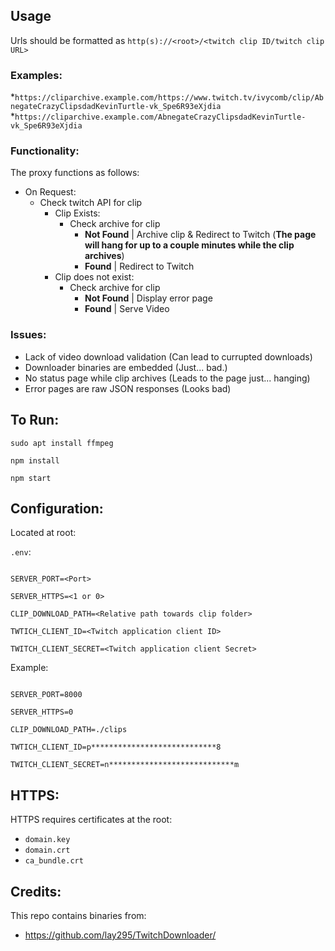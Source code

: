 ## Usage
Urls should be formatted as `http(s)://<root>/<twitch clip ID/twitch clip URL>`

### Examples:
*`https://cliparchive.example.com/https://www.twitch.tv/ivycomb/clip/AbnegateCrazyClipsdadKevinTurtle-vk_Spe6R93eXjdia`
*`https://cliparchive.example.com/AbnegateCrazyClipsdadKevinTurtle-vk_Spe6R93eXjdia`

### Functionality:
The proxy functions as follows:

* On Request:
  * Check twitch API for clip
    * Clip Exists:
       * Check archive for clip
         * **Not Found** | Archive clip & Redirect to Twitch (**The page will hang for up to a couple minutes while the clip archives**)
         * **Found** | Redirect to Twitch
    * Clip does not exist:
       * Check archive for clip
         * **Not Found** | Display error page
         * **Found** | Serve Video
### Issues:
* Lack of video download validation (Can lead to currupted downloads)
* Downloader binaries are embedded (Just... bad.)
* No status page while clip archives (Leads to the page just... hanging)
* Error pages are raw JSON responses (Looks bad)

## To Run:

`sudo apt install ffmpeg`

`npm install`

`npm start`

  
## Configuration:
Located at root:

`.env`:

```

SERVER_PORT=<Port>

SERVER_HTTPS=<1 or 0>

CLIP_DOWNLOAD_PATH=<Relative path towards clip folder>

TWTICH_CLIENT_ID=<Twitch application client ID>

TWITCH_CLIENT_SECRET=<Twitch application client Secret>

```

Example:

```

SERVER_PORT=8000

SERVER_HTTPS=0

CLIP_DOWNLOAD_PATH=./clips

TWTICH_CLIENT_ID=p****************************8

TWITCH_CLIENT_SECRET=n****************************m

```

  

## HTTPS:

HTTPS requires certificates at the root:
* `domain.key`
* `domain.crt`
* `ca_bundle.crt`

## Credits:
This repo contains binaries from: 
* https://github.com/lay295/TwitchDownloader/
